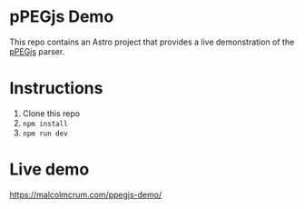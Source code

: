 # pPEGjs Demo

This repo contains an Astro project that provides a live demonstration of the
[pPEGjs](https://github.com/pcanz/pPEGjs/) parser.

# Instructions

1. Clone this repo
2. `npm install`
3. `npm run dev`

# Live demo

https://malcolmcrum.com/ppegjs-demo/